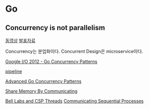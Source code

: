 
# Go

## Concurrency is not parallelism

[동영상](https://vimeo.com/49718712)
[발표자료](http://talks.golang.org/2012/waza.slide#1)

Concurrency는 분업화이다.
Concurrent Design은 microservice이다.


[Google I/O 2012 - Go Concurrency Patterns](https://youtu.be/f6kdp27TYZs)

[pipeline](http://blog.golang.org/pipelines)

[Advanced Go Concurrency Patterns](http://blog.golang.org/advanced-go-concurrency-patterns)

[Share Memory By Communicating](http://blog.golang.org/share-memory-by-communicating)

[Bell Labs and CSP Threads](https://swtch.com/~rsc/thread/)
[Communicating Sequential Processes](http://www.usingcsp.com/cspbook.pdf)